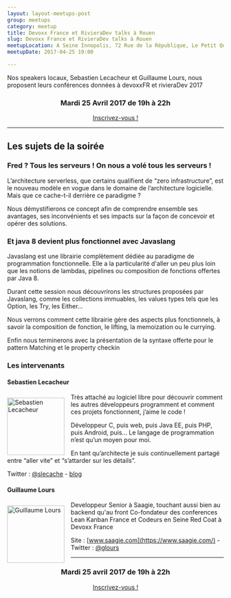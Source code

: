 ```yaml
---
layout: layout-meetups-post
group: meetups
category: meetup
title: Devoxx France et RivieraDev talks à Rouen 
slug: Devoxx France et RivieraDev talks à Rouen 
meetupLocation: A Seine Innopolis, 72 Rue de la République, Le Petit Quevilly
meetupDate: 2017-04-25 19:00

---
```


Nos speakers locaux, Sebastien Lecacheur et Guillaume Lours, nous proposent leurs conférences données à devoxxFR et rivieraDev 2017

<div style="text-align: center;">
  <h3>Mardi 25 Avril 2017 de 19h à 22h</h3>
  <p>
    <a class="button" target="_blank"
    href="https://www.eventbrite.fr/e/billets-devoxx-france-et-rivieradev-talks-a-rouen-33764871640">
      Inscrivez-vous !
    </a>
  </p>
</div>

----

## Les sujets de la soirée



### Fred ? Tous les serveurs ! On nous a volé tous les serveurs !

L’architecture serverless, que certains qualifient de “zero infrastructure”, est le nouveau modèle en vogue dans le domaine de l’architecture logicielle. Mais que ce cache-t-il derrière ce paradigme ?

Nous démystifierons ce concept afin de comprendre ensemble ses avantages, ses inconvénients et ses impacts sur la façon de concevoir et opérer des solutions.


### Et java 8 devient plus fonctionnel avec Javaslang

Javaslang est une librairie complètement dédiée au paradigme de programmation fonctionnelle. Elle a la particularité d'aller un peu plus loin que les notions de lambdas, pipelines ou composition de fonctions offertes par Java 8.

Durant cette session nous découvrirons les structures proposées par Javaslang, comme les collections immuables, les values types tels que les Option, les Try, les Either…

Nous verrons comment cette librairie gère des aspects plus fonctionnels, à savoir la composition de fonction, le lifting, la memoization ou le currying.

Enfin nous terminerons avec la présentation de la syntaxe offerte pour le pattern Matching et le property checkin

### Les intervenants

#### Sebastien Lecacheur


<img src="https://pbs.twimg.com/profile_images/722358213836992512/nfBoZl5a_400x400.jpg" alt="Sebastien Lecacheur" width="133" style="float: left; margin: 10px 15px 0px 0px;"/>

Très attaché au logiciel libre pour découvrir comment les autres développeurs programment et comment ces projets fonctionnent, j’aime le code !

Développeur C, puis web, puis Java EE, puis PHP, puis Android, puis… Le langage de programmation n’est qu’un moyen pour moi.

En tant qu’architecte je suis continuellement partagé entre “aller vite” et “s’attarder sur les détails”.

Twitter : [@slecache](https://twitter.com/@slecache) - [blog](http://blog.lecacheur.com/)


#### Guillaume Lours

<img src="https://pbs.twimg.com/profile_images/851392147563696128/xfVcQjXP_400x400.jpg" alt="Guillaume Lours" width="133" style="float: left; margin: 10px 15px 0px 0px;"/>

Developpeur Senior à Saagie, touchant aussi bien au backend qu'au front Co-fondateur des conferences Lean Kanban France et Codeurs en Seine Red Coat à Devoxx France

Site : [www.saagie.com](https://www.saagie.com/) - Twitter : [@glours](https://twitter.com/glours)

----

<div style="text-align: center;">
  <h3>Mardi 25 avril 2017 de 19h à 22h</h3>
  <p>
    <a class="button" target="_blank"
    href="https://www.eventbrite.fr/e/billets-devoxx-france-et-rivieradev-talks-a-rouen-33764871640">
      Inscrivez-vous !
    </a>
  </p>
</div>
